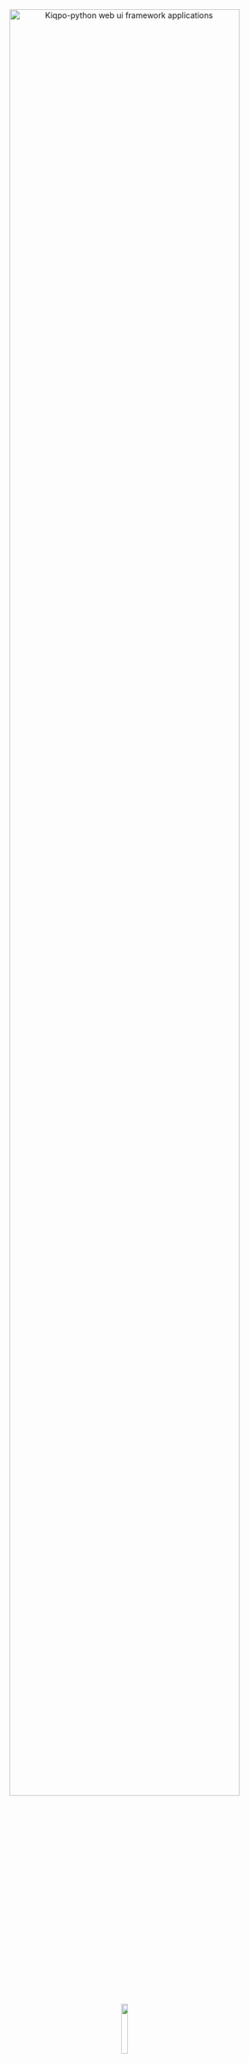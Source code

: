 <div align="center">
<img width='90%' alt='Kiqpo-python web ui framework applications' src='https://www.linkpicture.com/q/kiqpo_1.svg'/>
<br/>
<br/>
    
    

<img width='15%' src='https://www.linkpicture.com/q/icon-kiqpo.png' />
<h3>Kiqpo</h3>
<b>
<sub>
    <p>Build web apps faster than ever</p>
</sub>
</b>

 <sub>
    <p>comming soon</p>
</sub>
    
    
</div>
